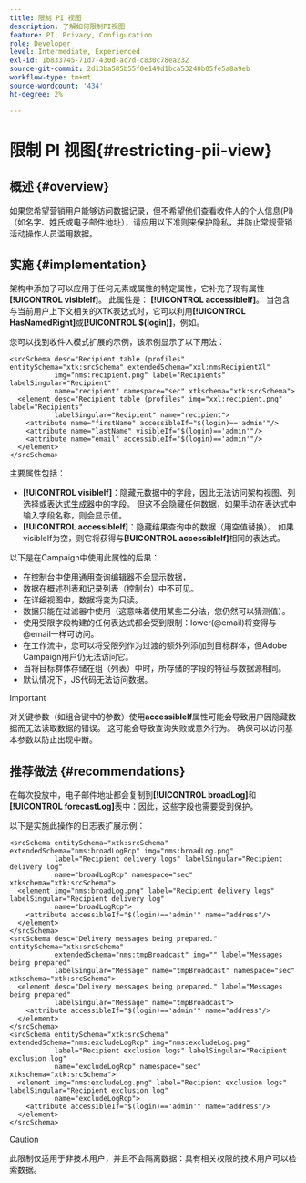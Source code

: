 ```yaml
---
title: 限制 PI 视图
description: 了解如何限制PI视图
feature: PI, Privacy, Configuration
role: Developer
level: Intermediate, Experienced
exl-id: 1b833745-71d7-430d-ac7d-c830c78ea232
source-git-commit: 2d13ba585b55f0e149d1bca53240b05fe5a8a9eb
workflow-type: tm+mt
source-wordcount: '434'
ht-degree: 2%

---
```


# 限制 PI 视图{#restricting-pii-view}

## 概述 {#overview}

如果您希望营销用户能够访问数据记录，但不希望他们查看收件人的个人信息(PI)（如名字、姓氏或电子邮件地址），请应用以下准则来保护隐私，并防止常规营销活动操作人员滥用数据。

## 实施 {#implementation}

架构中添加了可以应用于任何元素或属性的特定属性，它补充了现有属性&#x200B;**[!UICONTROL visibleIf]**。 此属性是： **[!UICONTROL accessibleIf]**。 当包含与当前用户上下文相关的XTK表达式时，它可以利用&#x200B;**[!UICONTROL HasNamedRight]**&#x200B;或&#x200B;**[!UICONTROL $(login)]**，例如。

您可以找到收件人模式扩展的示例，该示例显示了以下用法：

```
<srcSchema desc="Recipient table (profiles" entitySchema="xtk:srcSchema" extendedSchema="xxl:nmsRecipientXl"
           img="nms:recipient.png" label="Recipients" labelSingular="Recipient"
           name="recipient" namespace="sec" xtkschema="xtk:srcSchema">
  <element desc="Recipient table (profiles" img="xxl:recipient.png" label="Recipients"
           labelSingular="Recipient" name="recipient">
    <attribute name="firstName" accessibleIf="$(login)=='admin'"/>
    <attribute name="lastName" visibleIf="$(login)=='admin'"/>
    <attribute name="email" accessibleIf="$(login)=='admin'"/>
  </element>
</srcSchema>
```

主要属性包括：

* **[!UICONTROL visibleIf]**：隐藏元数据中的字段，因此无法访问架构视图、列选择或[表达式生成器](../../v8/start/filter-conditions.md#list-of-functions)中的字段。 但这不会隐藏任何数据，如果手动在表达式中输入字段名称，则会显示值。
* **[!UICONTROL accessibleIf]**：隐藏结果查询中的数据（用空值替换）。 如果visibleIf为空，则它将获得与&#x200B;**[!UICONTROL accessibleIf]**&#x200B;相同的表达式。

以下是在Campaign中使用此属性的后果：

* 在控制台中使用通用查询编辑器不会显示数据，
* 数据在概述列表和记录列表（控制台）中不可见。
* 在详细视图中，数据将变为只读。
* 数据只能在过滤器中使用（这意味着使用某些二分法，您仍然可以猜测值）。
* 使用受限字段构建的任何表达式都会受到限制：lower(@email)将变得与@email一样可访问。
* 在工作流中，您可以将受限列作为过渡的额外列添加到目标群体，但Adobe Campaign用户仍无法访问它。
* 当将目标群体存储在组（列表）中时，所存储的字段的特征与数据源相同。
* 默认情况下，JS代码无法访问数据。

>[!IMPORTANT]
>
>对关键参数（如组合键中的参数）使用&#x200B;**accessibleIf**&#x200B;属性可能会导致用户因隐藏数据而无法读取数据的错误。 这可能会导致查询失败或意外行为。 确保可以访问基本参数以防止出现中断。

## 推荐做法 {#recommendations}

在每次投放中，电子邮件地址都会复制到&#x200B;**[!UICONTROL broadLog]**&#x200B;和&#x200B;**[!UICONTROL forecastLog]**&#x200B;表中：因此，这些字段也需要受到保护。

以下是实施此操作的日志表扩展示例：

```
<srcSchema entitySchema="xtk:srcSchema" extendedSchema="nms:broadLogRcp" img="nms:broadLog.png"
           label="Recipient delivery logs" labelSingular="Recipient delivery log"
           name="broadLogRcp" namespace="sec" xtkschema="xtk:srcSchema">
  <element img="nms:broadLog.png" label="Recipient delivery logs" labelSingular="Recipient delivery log"
           name="broadLogRcp">
    <attribute accessibleIf="$(login)=='admin'" name="address"/>
  </element>
</srcSchema>
<srcSchema desc="Delivery messages being prepared." entitySchema="xtk:srcSchema"
           extendedSchema="nms:tmpBroadcast" img="" label="Messages being prepared"
           labelSingular="Message" name="tmpBroadcast" namespace="sec" xtkschema="xtk:srcSchema">
  <element desc="Delivery messages being prepared." label="Messages being prepared"
           labelSingular="Message" name="tmpBroadcast">
    <attribute accessibleIf="$(login)=='admin'" name="address"/>
  </element>
</srcSchema>
<srcSchema entitySchema="xtk:srcSchema" extendedSchema="nms:excludeLogRcp" img="nms:excludeLog.png"
           label="Recipient exclusion logs" labelSingular="Recipient exclusion log"
           name="excludeLogRcp" namespace="sec" xtkschema="xtk:srcSchema">
  <element img="nms:excludeLog.png" label="Recipient exclusion logs" labelSingular="Recipient exclusion log"
           name="excludeLogRcp">
    <attribute accessibleIf="$(login)=='admin'" name="address"/>
  </element>
</srcSchema>
```

>[!CAUTION]
>
>此限制仅适用于非技术用户，并且不会隔离数据：具有相关权限的技术用户可以检索数据。
